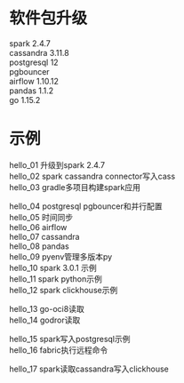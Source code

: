 软件包升级
=========

spark 2.4.7  
cassandra 3.11.8  
postgresql 12  
pgbouncer  
airflow 1.10.12  
pandas 1.1.2  
go 1.15.2  

示例
====

hello_01  升级到spark 2.4.7  
hello_02  spark cassandra connector写入cass  
hello_03  gradle多项目构建spark应用  

hello_04  postgresql pgbouncer和并行配置  
hello_05  时间同步  
hello_06  airflow  
hello_07  cassandra  
hello_08  pandas  
hello_09  pyenv管理多版本py  
hello_10  spark 3.0.1 示例  
hello_11  spark python示例  
hello_12  spark clickhouse示例 

hello_13  go-oci8读取  
hello_14  godror读取  

hello_15  spark写入postgresql示例  
hello_16  fabric执行远程命令

hello_17  spark读取cassandra写入clickhouse
